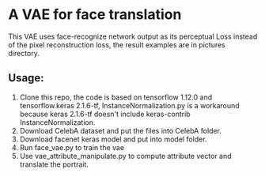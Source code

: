 # A VAE for face translation
This VAE uses face-recognize network output as its perceptual Loss instead of the pixel reconstruction loss, the result examples are in pictures directory.


## Usage:
1. Clone this repo, the code is based on tensorflow 1.12.0 and tensorflow.keras 2.1.6-tf, InstanceNormalization.py is a workaround because keras 2.1.6-tf doesn't include keras-contrib InstanceNormalization.
2. Download CelebA dataset and put the files into CelebA folder.
3. Download facenet keras model and put into model folder.
4. Run face_vae.py to train the vae
5. Use vae_attribute_manipulate.py to compute attribute vector and translate the portrait.

